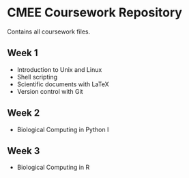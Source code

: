 # CMEE Coursework Repository
Contains all coursework files.

## Week 1
* Introduction to Unix and Linux
* Shell scripting
* Scientific documents with LaTeX
* Version control with Git

## Week 2
* Biological Computing in Python I

## Week 3
* Biological Computing in R
